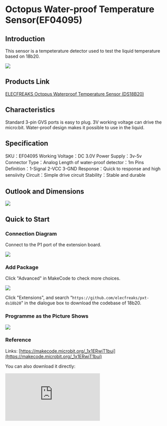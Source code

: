 ﻿# Octopus Water-proof Temperature Sensor(EF04095)

## Introduction

 This sensor is a tempeterature detector used to test the liquid temperature based on 18b20.

 ![](https://wiki-media-ef.oss-cn-hongkong.aliyuncs.com/i18n/en/docusaurus-plugin-content-docs/current/microbit/sensor/octopus-sensors/sensor/images/04095_0.jpg)
## Products Link

[ELECFREAKS Octopus Waterproof Temperature Sensor (DS18B20)](https://shop.elecfreaks.com/products/elecfreaks-octopus-waterproof-temperature-sensor-ds18b20?_pos=1&_sid=fe1f005ab&_ss=r)

## Characteristics


 Standard 3-pin GVS ports is easy to plug.
 3V working voltage can drive the micro:bit.
 Water-proof design makes it possible to use in the liquid.

## Specification


 SKU：EF04095
 Working Voltage：DC 3.0V
 Power Supply：3v-5v
 Connector Type：Analog
 Length of water-proof detector：1m
 Pins Definition：1-Signal 2-VCC 3-GND
 Response：Quick to response and high sensiivity
 Circuit：Simple drive circuit
 Stability：Stable and durable

## Outlook and Dimensions


 ![](https://wiki-media-ef.oss-cn-hongkong.aliyuncs.com/i18n/en/docusaurus-plugin-content-docs/current/microbit/sensor/octopus-sensors/sensor/images/04095_1.jpg)


## Quick to Start

### Connection Diagram

 Connect to the P1 port of the extension board.

 ![](https://wiki-media-ef.oss-cn-hongkong.aliyuncs.com/i18n/en/docusaurus-plugin-content-docs/current/microbit/sensor/octopus-sensors/sensor/images/04095_2.png)

###  Add Package

Click "Advanced" in MakeCode to check more choices.

 ![](https://wiki-media-ef.oss-cn-hongkong.aliyuncs.com/i18n/en/docusaurus-plugin-content-docs/current/microbit/sensor/octopus-sensors/sensor/images/smtcNoB.png)

Click "Extensions", and search “`https://github.com/elecfreaks/pxt-ds18b20`" in the dialogue box to download the codebase of 18b20.


### Programme as the Picture Shows

  ![](https://wiki-media-ef.oss-cn-hongkong.aliyuncs.com/i18n/en/docusaurus-plugin-content-docs/current/microbit/sensor/octopus-sensors/sensor/images/04095_3.png)

### Reference

Links: [https://makecode.microbit.org/_1x1ERwiT1bui](https://makecode.microbit.org/_1x1ERwiT1bui)

You can also download it directly:


<div
    style={{
        position: 'relative',
        paddingBottom: '60%',
        overflow: 'hidden',
    }}
>
    <iframe
        src="https://makecode.microbit.org/_1x1ERwiT1bui"
        frameborder="0"
        sandbox="allow-popups allow-forms allow-scripts allow-same-origin"
        style={{
            position: 'absolute',
            width: '100%',
            height: '100%',
        }}
    />
</div>


### Results

 The current temperature value is showing on the micro:bit.

## Relevant Cases


## Technique Files
